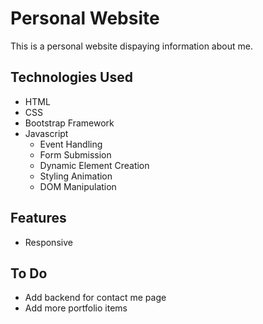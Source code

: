 # Personal Website
 This is a personal website dispaying information about me.
 ## Technologies Used
 - HTML
 - CSS
 - Bootstrap Framework
 - Javascript
    - Event Handling
    - Form Submission
    - Dynamic Element Creation
    - Styling Animation
    - DOM Manipulation

 ## Features
 - Responsive


 ## To Do
- Add backend for contact me page
- Add more portfolio items